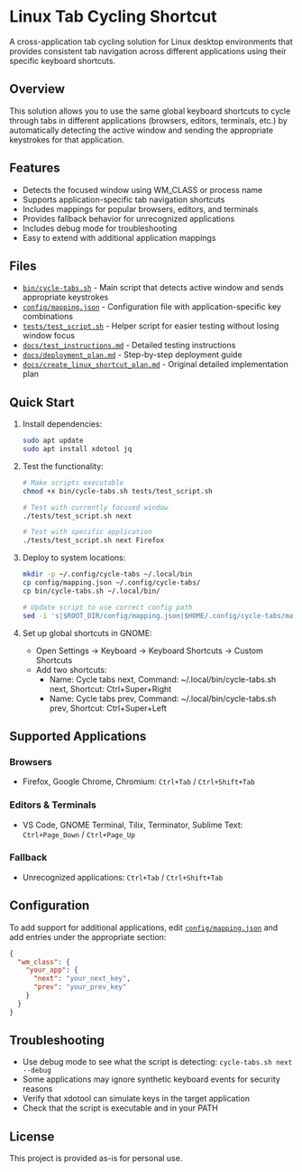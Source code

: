 # Linux Tab Cycling Shortcut

A cross-application tab cycling solution for Linux desktop environments that provides consistent tab navigation across different applications using their specific keyboard shortcuts.

## Overview

This solution allows you to use the same global keyboard shortcuts to cycle through tabs in different applications (browsers, editors, terminals, etc.) by automatically detecting the active window and sending the appropriate keystrokes for that application.

## Features

- Detects the focused window using WM_CLASS or process name
- Supports application-specific tab navigation shortcuts
- Includes mappings for popular browsers, editors, and terminals
- Provides fallback behavior for unrecognized applications
- Includes debug mode for troubleshooting
- Easy to extend with additional application mappings

## Files

- [`bin/cycle-tabs.sh`](bin/cycle-tabs.sh) - Main script that detects active window and sends appropriate keystrokes
- [`config/mapping.json`](config/mapping.json) - Configuration file with application-specific key combinations
- [`tests/test_script.sh`](tests/test_script.sh) - Helper script for easier testing without losing window focus
- [`docs/test_instructions.md`](docs/test_instructions.md) - Detailed testing instructions
- [`docs/deployment_plan.md`](docs/deployment_plan.md) - Step-by-step deployment guide
- [`docs/create_linux_shortcut_plan.md`](docs/create_linux_shortcut_plan.md) - Original detailed implementation plan

## Quick Start

1. Install dependencies:
   ```bash
   sudo apt update
   sudo apt install xdotool jq
   ```

2. Test the functionality:
   ```bash
   # Make scripts executable
   chmod +x bin/cycle-tabs.sh tests/test_script.sh
   
   # Test with currently focused window
   ./tests/test_script.sh next
   
   # Test with specific application
   ./tests/test_script.sh next Firefox
   ```

3. Deploy to system locations:
   ```bash
   mkdir -p ~/.config/cycle-tabs ~/.local/bin
   cp config/mapping.json ~/.config/cycle-tabs/
   cp bin/cycle-tabs.sh ~/.local/bin/
   
   # Update script to use correct config path
   sed -i 's|$ROOT_DIR/config/mapping.json|$HOME/.config/cycle-tabs/mapping.json|' ~/.local/bin/cycle-tabs.sh
   ```

4. Set up global shortcuts in GNOME:
   - Open Settings → Keyboard → Keyboard Shortcuts → Custom Shortcuts
   - Add two shortcuts:
     - Name: Cycle tabs next, Command: ~/.local/bin/cycle-tabs.sh next, Shortcut: Ctrl+Super+Right
     - Name: Cycle tabs prev, Command: ~/.local/bin/cycle-tabs.sh prev, Shortcut: Ctrl+Super+Left

## Supported Applications

### Browsers
- Firefox, Google Chrome, Chromium: `Ctrl+Tab` / `Ctrl+Shift+Tab`

### Editors & Terminals
- VS Code, GNOME Terminal, Tilix, Terminator, Sublime Text: `Ctrl+Page_Down` / `Ctrl+Page_Up`

### Fallback
- Unrecognized applications: `Ctrl+Tab` / `Ctrl+Shift+Tab`

## Configuration

To add support for additional applications, edit [`config/mapping.json`](config/mapping.json) and add entries under the appropriate section:

```json
{
  "wm_class": {
    "your_app": {
      "next": "your_next_key",
      "prev": "your_prev_key"
    }
  }
}
```

## Troubleshooting

- Use debug mode to see what the script is detecting: `cycle-tabs.sh next --debug`
- Some applications may ignore synthetic keyboard events for security reasons
- Verify that xdotool can simulate keys in the target application
- Check that the script is executable and in your PATH

## License

This project is provided as-is for personal use.